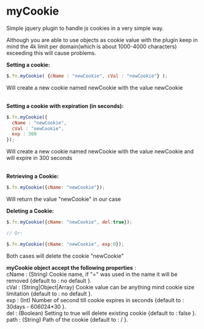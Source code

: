 myCookie
========

Simple jquery plugin to handle js cookies in a very simple way.<br>

Although you are able to use objects as cookie value with the plugin keep in mind the 4k limit per domain(which is about 1000-4000 characters) exceeding this will cause problems.<br>

<strong>Setting a cookie: </strong>
```javascript
$.fn.myCookie( {cName : "newCookie", cVal : "newCookie"} );
```
Will create a new cookie named newCookie with the value newCookie<br><br>


<strong>Setting a cookie with expiration (in seconds): </strong>
```javascript
$.fn.myCookie({
  cName : "newCookie",
  cVal : "newCookie",
  exp : 300
});
```
Will create a new cookie named newCookie with the value newCookie and will expire in 300 seconds<br><br>

<strong>Retrieving a Cookie: </strong>
```javascript
$.fn.myCookie({cName: "newCookie"});
```
Will return the value "newCookie" in our case <br>

<strong>Deleting a Cookie: </strong>
```javascript
$.fn.myCookie({cName: "newCookie", del:true});

// Or:

$.fn.myCookie({cName: "newCookie", exp:0});
```
Both cases will delete the cookie "newCookie" <br>


<strong>myCookie object accept the following properties</strong> :<br>
cName : (String) Cookie name, if "=" was used in the name it will be removed {default to : no default }.<br>
cVal : (String|Object|Array) Cookie value can be anything mind cookie size limitation {default to : no default }.<br>
exp : (Int) Number of second till cookie expires in seconds {default to : 30days - 60*60*24*30 }.<br>
del : (Boolean) Setting to true will delete existing cookie {default to : false }.<br>
path : (String) Path of the cookie {default to : / }.<br>
 


